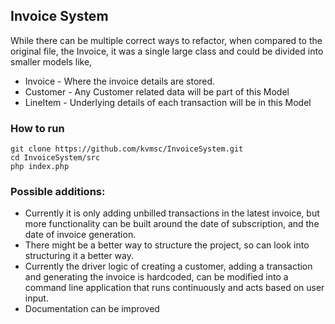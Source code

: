 ## Invoice System

While there can be multiple correct ways to refactor, when compared to the original file,
the Invoice, it was a single large class and could be divided into smaller models like,

- Invoice - Where the invoice details are stored.
- Customer - Any Customer related data will be part of this Model
- LineItem - Underlying details of each transaction will be in this Model

### How to run

```
git clone https://github.com/kvmsc/InvoiceSystem.git
cd InvoiceSystem/src
php index.php
```

### Possible additions:

- Currently it is only adding unbilled transactions in the latest invoice, but more functionality can be built around the date of subscription, and the date of invoice generation.
- There might be a better way to structure the project, so can look into structuring it a better way.
- Currently the driver logic of creating a customer, adding a transaction and generating the invoice is hardcoded, can be modified into a command line application that runs continuously and acts based on user input.
- Documentation can be improved
